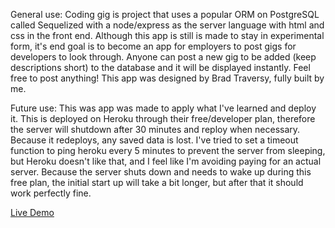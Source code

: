 General use: Coding gig is project that uses a popular ORM on PostgreSQL called Sequelized with a node/express as the server language with html and css in the front end. Although this app is still is made to stay in experimental form, it's end goal is to become an app for employers to post gigs for developers to look through. Anyone can post a new gig to be added (keep descriptions short) to the database and it will be displayed instantly. Feel free to post anything! This app was designed by Brad Traversy, fully built by me. 

Future use: This was app was made to apply what I've learned and deploy it. This is deployed on Heroku through their free/developer plan, therefore the server will shutdown after 30 minutes and reploy when necessary. Because it redeploys, any saved data is lost. I've tried to set a timeout function to ping heroku every 5 minutes to prevent the server from sleeping, but Heroku doesn't like that, and I feel like I'm avoiding paying for an actual server. Because the server shuts down and needs to wake up during this free plan, the initial start up will take a bit longer, but after that it should work perfectly fine. 

[Live Demo](https://codegigs.herokuapp.com/)
